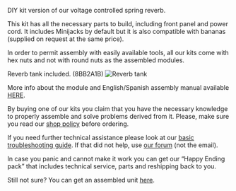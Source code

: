 DIY kit version of our voltage controlled spring reverb.

This kit has all the necessary parts to build, including front panel and power cord.
It includes Minijacks by default but it is also compatible with bananas (supplied on request at the same price).

In order to permit assembly with easily available tools, all our kits come with hex nuts and not with round nuts as the assembled modules.

Reverb tank included. (8BB2A1B)
![Reverb tank](http://www.befaco.org/wp-content/uploads/2014/11/tanque-e1447520810896.png)

More info about the module and English/Spanish assembly manual available [HERE](http://www.befaco.org/en/spring-reverb/).

By buying one of our kits you claim that you have the necessary knowledge to properly assemble and solve problems derived from it. Please, make sure you read our [shop policy](http://www.befaco.org/en/politica-de-precios/) before ordering.

If you need further technical assistance please look at our [basic troubleshooting guide](http://www.befaco.org/en/trubleshooting-questions/). If that did not help, use [our forum](http://befaco.org/forum/phpBB3/index.php) (not the email).

In case you panic and cannot make it work you can get our “Happy Ending pack” that includes technical service, parts and reshipping back to you.

Still not sure? You can get an assembled unit [here](http://www.befaco.org/en/tienda/spring-reverb/).

